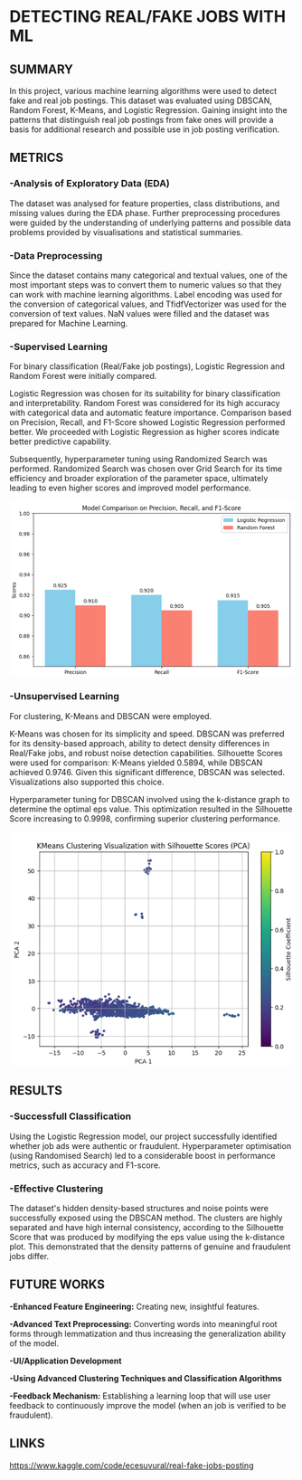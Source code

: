 # **DETECTING REAL/FAKE JOBS WITH ML**

## **SUMMARY**
In this project, various machine learning algorithms were used to detect fake and real job postings. This dataset was evaluated using DBSCAN, Random Forest, K-Means, and Logistic Regression. Gaining insight into the patterns that distinguish real job postings from fake ones will provide a basis for additional research and possible use in job posting verification.

## **METRICS**
### **-Analysis of Exploratory Data (EDA)**

The dataset was analysed for feature properties, class distributions, and missing values during the EDA phase.  Further preprocessing procedures were guided by the understanding of underlying patterns and possible data problems provided by visualisations and statistical summaries.

### **-Data Preprocessing**

Since the dataset contains many categorical and textual values, one of the most important steps was to convert them to numeric values ​​so that they can work with machine learning algorithms. Label encoding was used for the conversion of categorical values, and TfidfVectorizer was used for the conversion of text values. NaN values ​​were filled and the dataset was prepared for Machine Learning.

### **-Supervised Learning**

For binary classification (Real/Fake job postings), Logistic Regression and Random Forest were initially compared.

Logistic Regression was chosen for its suitability for binary classification and interpretability.
Random Forest was considered for its high accuracy with categorical data and automatic feature importance.
Comparison based on Precision, Recall, and F1-Score showed Logistic Regression performed better. We proceeded with Logistic Regression as higher scores indicate better predictive capability.

Subsequently, hyperparameter tuning using Randomized Search was performed. Randomized Search was chosen over Grid Search for its time efficiency and broader exploration of the parameter space, ultimately leading to even higher scores and improved model performance.

![Ekran Görüntüsü](https://raw.githubusercontent.com/ecessuvural/Fake-Real-Jobs/refs/heads/main/Ekran%20g%C3%B6r%C3%BCnt%C3%BCs%C3%BC%202025-05-24%20220718.png?token=GHSAT0AAAAAADEPBNCIBPNPBS2GBLN7I3NS2BSDLCQ)

### **-Unsupervised Learning**

For clustering, K-Means and DBSCAN were employed.

K-Means was chosen for its simplicity and speed.
DBSCAN was preferred for its density-based approach, ability to detect density differences in Real/Fake jobs, and robust noise detection capabilities.
Silhouette Scores were used for comparison: K-Means yielded 0.5894, while DBSCAN achieved 0.9746. Given this significant difference, DBSCAN was selected. Visualizations also supported this choice.

Hyperparameter tuning for DBSCAN involved using the k-distance graph to determine the optimal eps value. This optimization resulted in the Silhouette Score increasing to 0.9998, confirming superior clustering performance.

![Ekran Görüntüsü](https://raw.githubusercontent.com/ecessuvural/Fake-Real-Jobs/refs/heads/main/Ekran%20g%C3%B6r%C3%BCnt%C3%BCs%C3%BC%202025-05-24%20221610.png?token=GHSAT0AAAAAADEPBNCIIR57WP6VPL33F2LY2BSDOAQ)

## **RESULTS**
### **-Successfull Classification**

Using the Logistic Regression model, our project successfully identified whether job ads were authentic or fraudulent. Hyperparameter optimisation (using Randomised Search) led to a considerable boost in performance metrics, such as accuracy and F1-score.

### **-Effective Clustering**

The dataset's hidden density-based structures and noise points were successfully exposed using the DBSCAN method. The clusters are highly separated and have high internal consistency, according to the Silhouette Score  that was produced by modifying the eps value using the k-distance plot. This demonstrated that the density patterns of genuine and fraudulent jobs differ.

## **FUTURE WORKS**
**-Enhanced Feature Engineering:** Creating new, insightful features.

**-Advanced Text Preprocessing:** Converting words into meaningful root forms through lemmatization and thus increasing the generalization ability of the model.

**-UI/Application Development**

**-Using Advanced Clustering Techniques and Classification Algorithms**

**-Feedback Mechanism:** Establishing a learning loop that will use user feedback to continuously improve the model (when an job is verified to be fraudulent).

## **LINKS**
https://www.kaggle.com/code/ecesuvural/real-fake-jobs-posting




